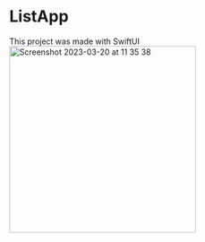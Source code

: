 # ListApp
 This project was made with SwiftUI
<img width="333" alt="Screenshot 2023-03-20 at 11 35 38" src="https://user-images.githubusercontent.com/110934008/226287014-d978be4b-e52a-43cb-957c-f106c0be1490.png">
